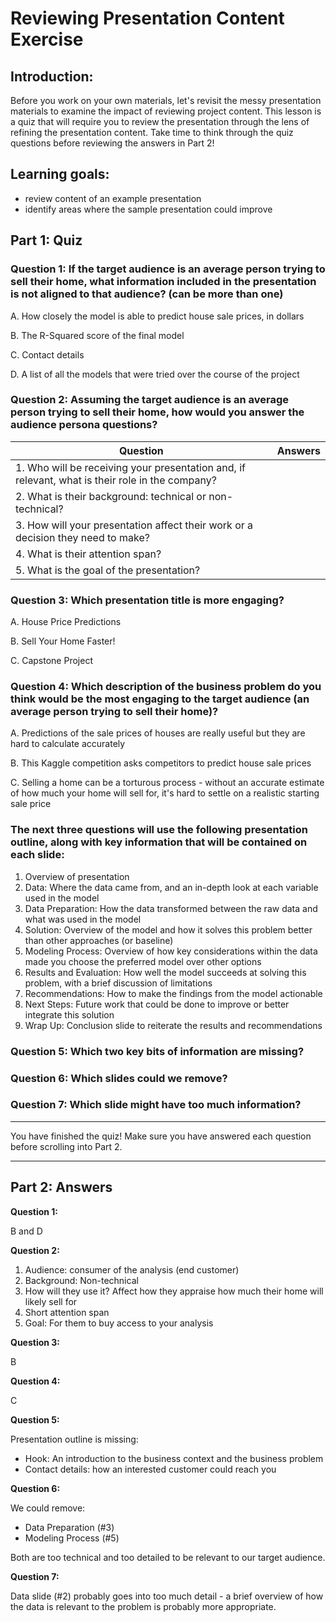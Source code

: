 # Reviewing Presentation Content Exercise

## Introduction:

Before you work on your own materials, let's revisit the messy presentation materials to examine the impact of reviewing project content. This lesson is a quiz that will require you to review the presentation through the lens of refining the presentation content. Take time to think through the quiz questions before reviewing the answers in Part 2!

## Learning goals:
- review content of an example presentation
- identify areas where the sample presentation could improve

## Part 1: Quiz

### Question 1: If the target audience is an average person trying to sell their home, what information included in the presentation is not aligned to that audience? (can be more than one)

A. How closely the model is able to predict house sale prices, in dollars

B. The R-Squared score of the final model

C. Contact details

D. A list of all the models that were tried over the course of the project

### Question 2: Assuming the target audience is an average person trying to sell their home, how would you answer the audience persona questions?

| **Question** | **Answers** |
|----------|----------------|
| 1. Who will be receiving your presentation and, if relevant, what is their role in the company? |   |
| 2. What is their background: technical or non-technical? | |
| 3. How will your presentation affect their work or a decision they need to make? |  |
| 4. What is their attention span? |   |
| 5. What is the goal of the presentation? |  |

### Question 3: Which presentation title is more engaging?

A. House Price Predictions

B. Sell Your Home Faster!

C. Capstone Project

### Question 4: Which description of the business problem do you think would be the most engaging to the target audience (an average person trying to sell their home)?

A. Predictions of the sale prices of houses are really useful but they are hard to calculate accurately

B. This Kaggle competition asks competitors to predict house sale prices

C. Selling a home can be a torturous process - without an accurate estimate of how much your home will sell for, it's hard to settle on a realistic starting sale price

### The next three questions will use the following presentation outline, along with key information that will be contained on each slide:

1) Overview of presentation
2) Data: Where the data came from, and an in-depth look at each variable used in the model
3) Data Preparation: How the data transformed between the raw data and what was used in the model
4) Solution: Overview of the model and how it solves this problem better than other approaches (or baseline)
5) Modeling Process: Overview of how key considerations within the data made you choose the preferred model over other options
6) Results and Evaluation: How well the model succeeds at solving this problem, with a brief discussion of limitations
7) Recommendations: How to make the findings from the model actionable
8) Next Steps: Future work that could be done to improve or better integrate this solution
9) Wrap Up: Conclusion slide to reiterate the results and recommendations

### Question 5: Which two key bits of information are missing?

### Question 6: Which slides could we remove?

### Question 7: Which slide might have too much information?

--- 

You have finished the quiz! Make sure you have answered each question before scrolling into Part 2.

---

## Part 2: Answers

**Question 1:** 

B and D

**Question 2:**

1. Audience: consumer of the analysis (end customer)
2. Background: Non-technical
3. How will they use it? Affect how they appraise how much their home will likely sell for
4. Short attention span
5. Goal: For them to buy access to your analysis

**Question 3:**

B

**Question 4:**

C

**Question 5:**

Presentation outline is missing:

- Hook: An introduction to the business context and the business problem
- Contact details: how an interested customer could reach you

**Question 6:**

We could remove:

- Data Preparation (#3)
- Modeling Process (#5)

Both are too technical and too detailed to be relevant to our target audience.

**Question 7:**

Data slide (#2) probably goes into too much detail - a brief overview of how the data is relevant to the problem is probably more appropriate.